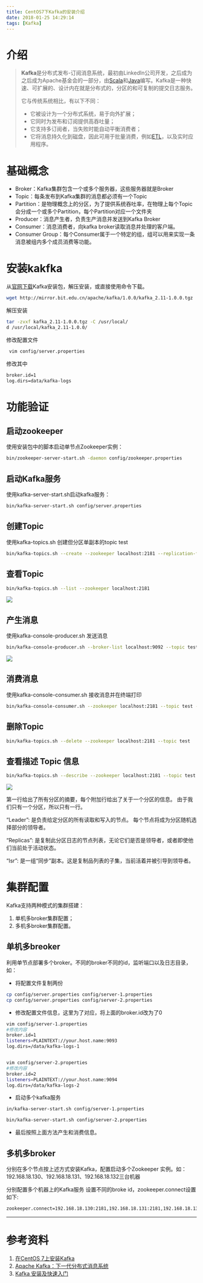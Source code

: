 ```yaml
---
title: CentOS7下Kafka的安装介绍
date: 2018-01-25 14:29:14
tags: [Kafka]
---
```


# 介绍

> **Kafka**是分布式发布-订阅消息系统，最初由LinkedIn公司开发，之后成为之后成为Apache基金会的一部分，由[Scala](https://baike.baidu.com/item/Scala)和[Java](https://baike.baidu.com/item/Java/85979)编写。Kafka是一种快速、可扩展的、设计内在就是分布式的，分区的和可复制的提交日志服务。
>
> 它与传统系统相比，有以下不同：
>
> - 它被设计为一个分布式系统，易于向外扩展；
> - 它同时为发布和订阅提供高吞吐量；
> - 它支持多订阅者，当失败时能自动平衡消费者；
> - 它将消息持久化到磁盘，因此可用于批量消费，例如[ETL](http://en.wikipedia.org/wiki/Extract,_transform,_load)，以及实时应用程序。 <!--more-->

# 基础概念

- Broker：Kafka集群包含一个或多个服务器，这些服务器就是Broker
- Topic：每条发布到Kafka集群的消息都必须有一个Topic
- Partition：是物理概念上的分区，为了提供系统吞吐率，在物理上每个Topic会分成一个或多个Partition，每个Partition对应一个文件夹
- Producer：消息产生者，负责生产消息并发送到Kafka Broker
- Consumer：消息消费者，向kafka broker读取消息并处理的客户端。
- Consumer Group：每个Consumer属于一个特定的组，组可以用来实现一条消息被组内多个成员消费等功能。

# 安装kakfka

从[官网下载](https://kafka.apache.org/downloads)Kafka安装包，解压安装，或直接使用命令下载。

```bash
wget http://mirror.bit.edu.cn/apache/kafka/1.0.0/kafka_2.11-1.0.0.tgz
```

解压安装

```bash
tar -zvxf kafka_2.11-1.0.0.tgz -C /usr/local/
d /usr/local/kafka_2.11-1.0.0/
```

修改配置文件

```bash
 vim config/server.properties 
```

修改其中

```bash
broker.id=1
log.dirs=data/kafka-logs
```

# 功能验证

## 启动zookeeper

使用安装包中的脚本启动单节点Zookeeper实例：

```bash
bin/zookeeper-server-start.sh -daemon config/zookeeper.properties
```

## 启动Kafka服务

使用kafka-server-start.sh启动kafka服务：

```bash
bin/kafka-server-start.sh config/server.properties
```

## 创建Topic

使用kafka-topics.sh 创建但分区单副本的topic test 

```bash
bin/kafka-topics.sh --create --zookeeper localhost:2181 --replication-factor 1 --partitions 1 --topic test
```

## 查看Topic

```bash
bin/kafka-topics.sh --list --zookeeper localhost:2181
```

![](http://oy09glbzm.bkt.clouddn.com/18-1-25/43812418.jpg-blog)

## 产生消息

使用kafka-console-producer.sh 发送消息

```bash
bin/kafka-console-producer.sh --broker-list localhost:9092 --topic test 
```

![](http://oy09glbzm.bkt.clouddn.com/18-1-25/84256783.jpg-blog)

## 消费消息

使用kafka-console-consumer.sh 接收消息并在终端打印

```bash
bin/kafka-console-consumer.sh --zookeeper localhost:2181 --topic test --from-beginning
```

## 删除Topic

```bash
bin/kafka-topics.sh --delete --zookeeper localhost:2181 --topic test
```

## 查看描述 Topic 信息

```bash
bin/kafka-topics.sh --describe --zookeeper localhost:2181 --topic test
```

![](http://oy09glbzm.bkt.clouddn.com/18-1-25/44126022.jpg-blog)

第一行给出了所有分区的摘要，每个附加行给出了关于一个分区的信息。 由于我们只有一个分区，所以只有一行。

“Leader”: 是负责给定分区的所有读取和写入的节点。 每个节点将成为分区随机选择部分的领导者。

“Replicas”: 是复制此分区日志的节点列表，无论它们是否是领导者，或者即使他们当前处于活动状态。

“Isr”: 是一组“同步”副本。这是复制品列表的子集，当前活着并被引导到领导者。

# 集群配置

Kafka支持两种模式的集群搭建：

1. 单机多broker集群配置；
2. 多机多broker集群配置。

## 单机多breoker

利用单节点部署多个broker。不同的broker不同的id，监听端口以及日志目录，如：

- 将配置文件复制两份

```bash
cp config/server.properties config/server-1.properties
cp config/server.properties config/server-2.properties 
```

- 修改配置文件信息，这里为了对应，将上面的broker.id改为了0

```bash
vim config/server-1.properties
#修改内容
broker.id=1
listeners=PLAINTEXT://your.host.name:9093
log.dirs=/data/kafka-logs-1


vim config/server-2.properties
#修改内容
broker.id=2
listeners=PLAINTEXT://your.host.name:9094
log.dirs=/data/kafka-logs-2
```

- 启动多个kafka服务

```bash
in/kafka-server-start.sh config/server-1.properties 

bin/kafka-server-start.sh config/server-2.properties 
```

- 最后按照上面方法产生和消费信息。

## 多机多broker

分别在多个节点按上述方式安装Kafka，配置启动多个Zookeeper 实例。如：192.168.18.130、192.168.18.131、192.168.18.132三台机器

分别配置多个机器上的Kafka服务 设置不同的broke id，zookeeper.connect设置如下:

```bash
zookeeper.connect=192.168.18.130:2181,192.168.18.131:2181,192.168.18.132:2181
```



-----------

# 参考资料

1. [在CentOS 7上安装Kafka](https://www.mtyun.com/library/how-to-install-kafka-on-centos7)
2. [Apache Kafka：下一代分布式消息系统](http://www.infoq.com/cn/articles/apache-kafka/)
3. [Kafka 安装及快速入门](http://www.54tianzhisheng.cn/2018/01/04/Kafka/#%E4%BD%BF%E7%94%A8-Kafka-Connect-%E6%9D%A5%E5%AF%BC%E5%85%A5-%E5%AF%BC%E5%87%BA%E6%95%B0%E6%8D%AE)



